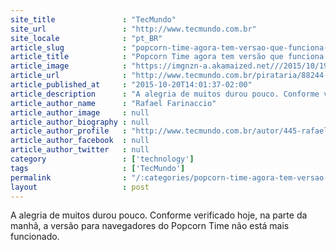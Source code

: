 ```yaml
---
site_title               : "TecMundo"
site_url                 : "http://www.tecmundo.com.br"
site_locale              : "pt_BR"
article_slug             : "popcorn-time-agora-tem-versao-que-funciona-direto-no-navegador-atualizado"
article_title            : "Popcorn Time agora tem versão que funciona direto no navegador [atualizado]"
article_image            : "https://imgnzn-a.akamaized.net///2015/10/19/19165127994360-t1200x480.jpg"
article_url              : "http://www.tecmundo.com.br/pirataria/88244-popcorn-time-tem-versao-funciona-direto-navegador.htm"
article_published_at     : "2015-10-20T14:01:37-02:00"
article_description      : "A alegria de muitos durou pouco. Conforme verificado hoje, na parte da manhã, a versão para navegadores do Popcorn Time não está mais funcionado."
article_author_name      : "Rafael Farinaccio"
article_author_image     : null
article_author_biography : null
article_author_profile   : "http://www.tecmundo.com.br/autor/445-rafael-farinaccio/"
article_author_facebook  : null
article_author_twitter   : null
category                 : ['technology']
tags                     : ['TecMundo']
permalink                : "/:categories/popcorn-time-agora-tem-versao-que-funciona-direto-no-navegador-atualizado/"
layout                   : post
---
```


A alegria de muitos durou pouco. Conforme verificado hoje, na parte da manhã, a versão para navegadores do Popcorn Time não está mais funcionado.
